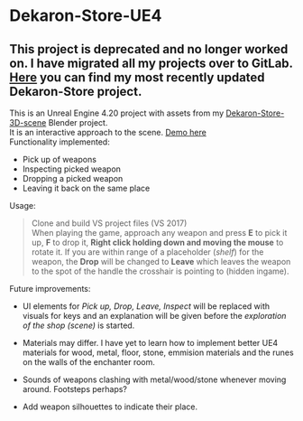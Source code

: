 # Dekaron-Store-UE4  
## This project is deprecated and no longer worked on. I have migrated all my projects over to GitLab. [Here](https://gitlab.com/LeoZhekov/DkrStore-UE4) you can find my most recently updated Dekaron-Store project.  
This is an Unreal Engine 4.20 project with assets from my [Dekaron-Store-3D-scene](https://github.com/leozhekov/Dekaron-Store-3D-scene) Blender project.  
It is an interactive approach to the scene. [Demo here](https://www.youtube.com/watch?v=t8DX7w0pkno)  
Functionality implemented:  
* Pick up of weapons
* Inspecting picked weapon
* Dropping a picked weapon
* Leaving it back on the same place

Usage: 
> Clone and build VS project files (VS 2017)  
> When playing the game, approach any weapon and press **E** to pick it up, **F** to drop it, **Right click holding down and moving the mouse** to rotate it. If you are within range of a placeholder (_shelf_) for the weapon, the **Drop** will be changed to **Leave** which leaves the weapon to the spot of the handle the crosshair is pointing to (hidden ingame). 

Future improvements:  
  
* UI elements for *Pick up, Drop, Leave, Inspect* will be replaced with visuals for keys and an explanation will be given before the *exploration of the shop (scene)* is started.  

* Materials may differ. I have yet to learn how to implement better UE4 materials for wood, metal, floor, stone, emmision materials and the runes on the walls of the enchanter room.  

* Sounds of weapons clashing with metal/wood/stone whenever moving around. Footsteps perhaps?  

* Add weapon silhouettes to indicate their place.
